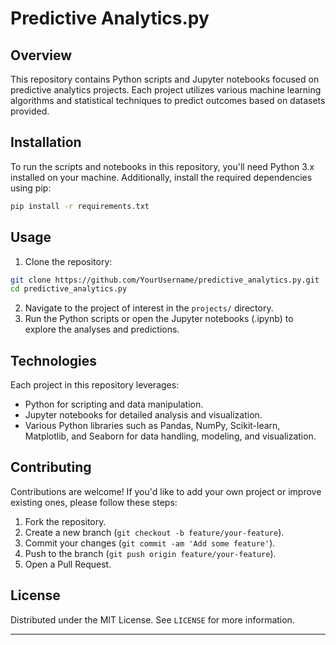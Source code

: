 # Predictive Analytics.py

## Overview
This repository contains Python scripts and Jupyter notebooks focused on predictive analytics projects. Each project utilizes various machine learning algorithms and statistical techniques to predict outcomes based on datasets provided.

## Installation
To run the scripts and notebooks in this repository, you'll need Python 3.x installed on your machine. Additionally, install the required dependencies using pip:

```bash
pip install -r requirements.txt
```

## Usage
1. Clone the repository:

```bash
git clone https://github.com/YourUsername/predictive_analytics.py.git
cd predictive_analytics.py
```

2. Navigate to the project of interest in the `projects/` directory.
3. Run the Python scripts or open the Jupyter notebooks (.ipynb) to explore the analyses and predictions.

## Technologies
Each project in this repository leverages:
- Python for scripting and data manipulation.
- Jupyter notebooks for detailed analysis and visualization.
- Various Python libraries such as Pandas, NumPy, Scikit-learn, Matplotlib, and Seaborn for data handling, modeling, and visualization.

## Contributing
Contributions are welcome! If you'd like to add your own project or improve existing ones, please follow these steps:
1. Fork the repository.
2. Create a new branch (`git checkout -b feature/your-feature`).
3. Commit your changes (`git commit -am 'Add some feature'`).
4. Push to the branch (`git push origin feature/your-feature`).
5. Open a Pull Request.

## License
Distributed under the MIT License. See `LICENSE` for more information.

---
